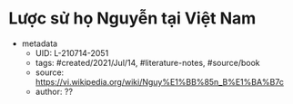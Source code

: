 # Lược sử họ Nguyễn tại Việt Nam


- metadata
	- UID: L-210714-2051
	- tags: #created/2021/Jul/14, #literature-notes, #source/book 
	- source: https://vi.wikipedia.org/wiki/Nguy%E1%BB%85n_B%E1%BA%B7c
	- author: ??